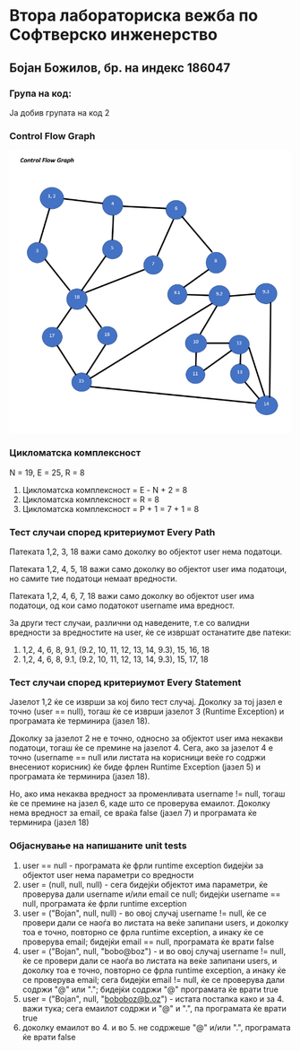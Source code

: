 # Втора лабораториска вежба по Софтверско инженерство

## Бојан Божилов, бр. на индекс 186047

### Група на код:
Ја добив групата на код 2


### Control Flow Graph
![CFG](https://github.com/bbozilov26/SI_lab2_186047/blob/master/CFG.png)


### Цикломатска комплексност
N = 19, E = 25, R = 8

1. Цикломатска комплексност = Е - N + 2 = 8
2. Цикломатска комплексност = R = 8
3. Цикломатска комплексност = P + 1 = 7 + 1 = 8

### Тест случаи според критериумот Every Path
Патеката 1,2, 3, 18 важи само доколку во објектот user нема податоци.

Патеката 1,2, 4, 5, 18 важи само доколку во објектот user има податоци, но самите тие податоци немаат вредности.

Патеката 1,2, 4, 6, 7, 18 важи само доколку во објектот user има податоци, од кои само податокот username има вредност.

За други тест случаи, различни од наведените, т.е со валидни вредности за вредностите на user, ќе се извршат останатите две патеки:
1. 1,2, 4, 6, 8, 9.1, (9.2, 10, 11, 12, 13, 14, 9.3), 15, 16, 18
2. 1,2, 4, 6, 8, 9.1, (9.2, 10, 11, 12, 13, 14, 9.3), 15, 17, 18


### Тест случаи според критериумот Every Statement
Јазелот 1,2 ќе се изврши за кој било тест случај. Доколку за тој јазел е точно (user == null), тогаш ќе се изврши јазелот 3 (Runtime Exception) и програмата ќе терминира (јазел 18).

Доколку за јазелот 2 не е точно, односно за објектот user има некакви податоци, тогаш ќе се премине на јазелот 4. Сега, ако за јазелот 4 е точно (username == null или листата на корисници веќе го содржи внесениот корисник) ќе биде фрлен Runtime Exception (јазел 5) и програмата ќе терминира (јазел 18).

Но, ако има некаква вредност за променливата username != null, тогаш ќе се премине на јазел 6, каде што се проверува емаилот. Доколку нема вредност за email, се враќа false (јазел 7) и програмата ќе терминира (јазел 18)


### Oбјаснување на напишаните unit tests
1. user == null - програмата ќе фрли runtime exception бидејќи за објектот user нема параметри со вредности
2. user = (null, null, null) - сега бидејќи објектот има параметри, ќе проверува дали username и/или email се null; бидејќи username == null, програмата ќе фрли runtime exception
3. user = ("Bojan", null, null) - во овој случај username != null, ќе се провери дали се наоѓа во листата на веќе запипани users, и доколку тоа е точно, повторно се фрла runtime exception, a инаку ќе се проверува email; бидејќи email == null, програмата ќе врати false
4. user = ("Bojan", null, "bobo@boz") - и во овој случај username != null, ќе се провери дали се наоѓа во листата на веќе запипани users, и доколку тоа е точно, повторно се фрла runtime exception, a инаку ќе се проверува email; сега бидејќи email != null, ќе се проверува дали содржи "@" или "."; бидејќи содржи "@" програмата ќе врати true
5. user = ("Bojan", null, "boboboz@b.oz") - истата постапка како и за 4. важи тука; сега емаилот содржи и "@" и ".", па програмата ќе врати true
6. доколку емаилот во 4. и во 5. не содржеше "@" и/или ".", програмата ќе врати false
